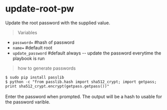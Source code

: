 # update-root-pw

Update the root password with the supplied value.

> Variables
- `password=`       #hash of password
- `name=`           #default root
- `update_password` #default always -- update the password everytime the playbook is run

> how to generate passwords

`$ sudo pip install passlib` <br>
`$ python -c "from passlib.hash import sha512_crypt; import getpass; print sha512_crypt.encrypt(getpass.getpass())"` <br><br>
Enter the password when prompted. The output will be a hash to usable for the password varible.

